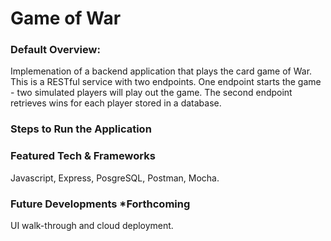 # Game of War

### Default Overview: 
Implemenation of a backend application that plays the card game of War. This is a RESTful service with two endpoints. One endpoint starts the game - two simulated players will play out the game. 
The second endpoint retrieves wins for each player stored in a database.

### Steps to Run the Application

### Featured Tech & Frameworks
Javascript, Express, PosgreSQL, Postman, Mocha. 

### Future Developments *Forthcoming
UI walk-through and cloud deployment.
